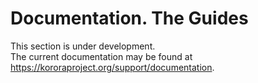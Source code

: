 # Documentation. The Guides
This section is under development.  
The current documentation may be found at <https://kororaproject.org/support/documentation>.